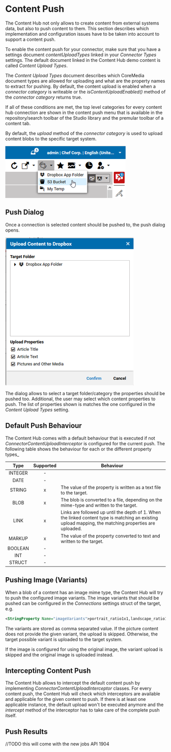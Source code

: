 # Content Push

The Content Hub not only allows to create content from external systems data, but also to push content to them.
This section describes which implementation and configuration issues have to be taken into account to support a content push.

To enable the content push for your connector, make sure that you have a settings document _contentUploadTypes_ linked
in your _Connector Types_ settings. The default document linked in the Content Hub demo content is called _Content Upload Types_. 

The _Content Upload Types_ document describes which CoreMedia document types are allowed for uploading
and what are the property names to extract for pushing. By default, the content upload is enabled when a _connector category_ is writeable
or the _isContentUploadEnabled()_ method of the _connector category_ returns true.

If all of these conditions are met, the top level categories for every content hub connection are shown in the content
push menu that is available in the repository/search toolbar of the Studio library and the premular toolbar of a content tab. 
 
By default, the _upload_ method of the _connector category_ is used to upload content blobs to the specific target system.

![Content Push Menu](https://github.com/CoreMedia/coremedia-studio-hub/blob/master/documentation/images/push_dropdown.png)

## Push Dialog

Once a connection is selected content should be pushed to, the push dialog opens.

![Content Push Dialog](https://github.com/CoreMedia/coremedia-studio-hub/blob/master/documentation/images/push_dialog.png)

The dialog allows to select a target folder/category the properties should be pushed too.
Additional, the user may select which content properties to push. The list of properties shown is matches the one 
configured in the _Content Upload Types_ setting.
  

## Default Push Behaviour

The Content Hub comes with a default behaviour that is executed if not _ConnectorContentUploadInterceptor_ is configured
for the current push. The following table shows the behaviour for each or the different property types_


| Type | Supported | Behaviour |  
|:----:|:---------:| --------- |
| INTEGER | - | |  
| DATE | - | |
| STRING | x | The value of the property is written as a text file to the target. |
| BLOB | x | The blob is converted to a file, depending on the mime-type and written to the target. |
| LINK | x | Links are followed up until the depth of 1. When the linked content type is matching an existing upload mapping, the matching properties are uploaded. |
| MARKUP | x | The value of the property converted to text and written to the target. | 
| BOOLEAN | - | |
| INT | - | |
| STRUCT | - | |


## Pushing Image (Variants)

When a blob of a content has an image mime type, the Content Hub will try to push the configured image variants.
The image variants that should be pushed can be configured in the _Connections_ settings struct of the target, e.g.

```xml
<StringProperty Name="imageVariants">portrait_ratio1x1,landscape_ratio16x9,landscape_ratio4x3</StringProperty>
```

The variants are stored as comma separated value. If the picture content does not provide the given variant, the upload 
is skipped. Otherwise, the target possible variant is uploaded to the target system.

If the image is configured for using the original image, the variant upload is skipped and the original image is uploaded instead.

## Intercepting Content Push

The Content Hub allows to intercept the default content push by implementing _ConnectorContentUploadInterceptor_ classes.
For every content push, the Content Hub will check which interceptors are available and applicable for the given content to push.
If there is at least one applicable instance, the default upload won't be executed anymore and the _intercept_ method
of the interceptor has to take care of the complete push itself.

## Push Results

//TODO this will come with the new jobs API 1904

